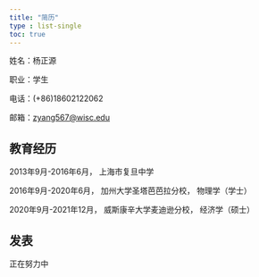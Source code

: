 ```yaml
---
title: "简历"
type : list-single
toc: true
---
```


姓名：杨正源

职业：学生

电话：(+86)18602122062

邮箱：zyang567@wisc.edu

## 教育经历

2013年9月-2016年6月， 上海市复旦中学

2016年9月-2020年6月， 加州大学圣塔芭芭拉分校， 物理学（学士）

2020年9月-2021年12月， 威斯康辛大学麦迪逊分校， 经济学（硕士）


## 发表
正在努力中











